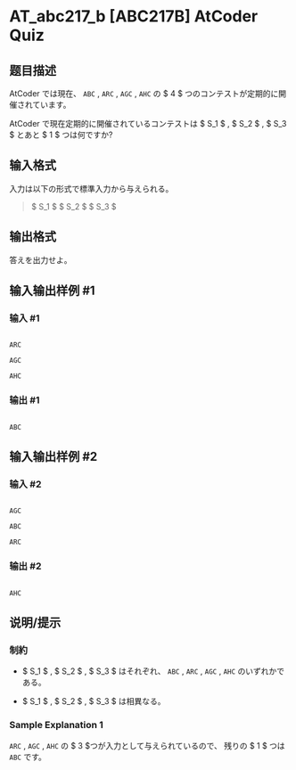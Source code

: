 # AT_abc217_b [ABC217B] AtCoder Quiz

## 题目描述

[problemUrl]: https://atcoder.jp/contests/abc217/tasks/abc217_b

AtCoder では現在、 `ABC` , `ARC` , `AGC` , `AHC` の $ 4 $ つのコンテストが定期的に開催されています。

AtCoder で現在定期的に開催されているコンテストは $ S_1 $ , $ S_2 $ , $ S_3 $ とあと $ 1 $ つは何ですか?

## 输入格式

入力は以下の形式で標準入力から与えられる。

> $ S_1 $ $ S_2 $ $ S_3 $

## 输出格式

答えを出力せよ。

## 输入输出样例 #1

### 输入 #1

```
ARC
AGC
AHC
```

### 输出 #1

```
ABC
```

## 输入输出样例 #2

### 输入 #2

```
AGC
ABC
ARC
```

### 输出 #2

```
AHC
```

## 说明/提示

### 制約

- $ S_1 $ , $ S_2 $ , $ S_3 $ はそれぞれ、 `ABC` , `ARC` , `AGC` , `AHC` のいずれかである。
- $ S_1 $ , $ S_2 $ , $ S_3 $ は相異なる。

### Sample Explanation 1

`ARC` , `AGC` , `AHC` の $ 3 $つが入力として与えられているので、 残りの $ 1 $ つは`ABC` です。